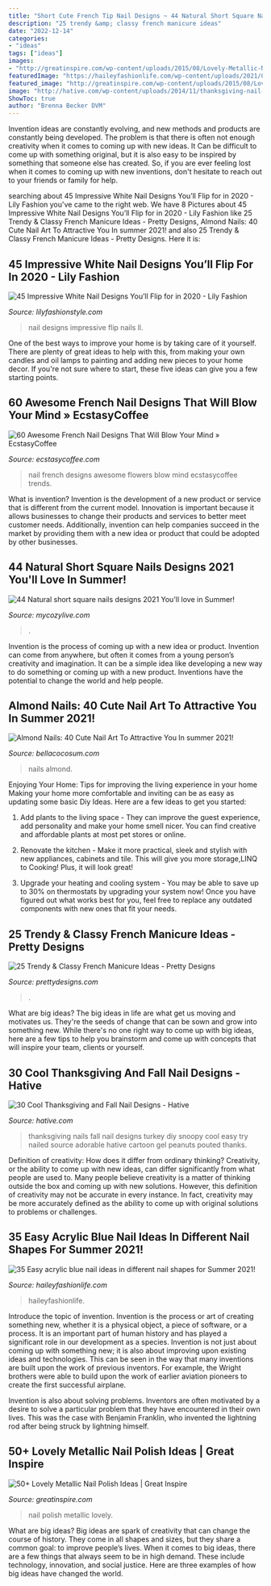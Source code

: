 ```yaml
---
title: "Short Cute French Tip Nail Designs ~ 44 Natural Short Square Nails Designs 2021 You&#039;ll Love In Summer!"
description: "25 trendy &amp; classy french manicure ideas"
date: "2022-12-14"
categories:
- "ideas"
tags: ["ideas"]
images:
- "http://greatinspire.com/wp-content/uploads/2015/08/Lovely-Metallic-Nail-Polish-Ideas-45.jpg"
featuredImage: "https://haileyfashionlife.com/wp-content/uploads/2021/04/26-5-683x1024.jpg"
featured_image: "http://greatinspire.com/wp-content/uploads/2015/08/Lovely-Metallic-Nail-Polish-Ideas-45.jpg"
image: "http://hative.com/wp-content/uploads/2014/11/thanksgiving-nail-designs/6-thanksgiving-and-fall-nail-designs.jpg"
ShowToc: true
author: "Brenna Becker DVM"
---
```



Invention ideas are constantly evolving, and new methods and products are constantly being developed. The problem is that there is often not enough creativity when it comes to coming up with new ideas. It Can be difficult to come up with something original, but it is also easy to be inspired by something that someone else has created. So, if you are ever feeling lost when it comes to coming up with new inventions, don't hesitate to reach out to your friends or family for help.

	

		
searching about 45 Impressive White Nail Designs You’ll Flip for in 2020 - Lily Fashion you've came to the right web. We have 8 Pictures about 45 Impressive White Nail Designs You’ll Flip for in 2020 - Lily Fashion like 25 Trendy &amp; Classy French Manicure Ideas - Pretty Designs, Almond Nails: 40 Cute Nail Art To Attractive You In summer 2021! and also 25 Trendy &amp; Classy French Manicure Ideas - Pretty Designs. Here it is:
		
    
## 45 Impressive White Nail Designs You’ll Flip For In 2020 - Lily Fashion

<img loading=lazy src="https://lilyfashionstyle.com/wp-content/uploads/2020/02/28-15.jpg" onerror="this.onerror=null;this.src='https://tse1.mm.bing.net/th?id=OIP.2YiCK6_yyhCxHDGCNwUZRwHaKv&amp;pid=15.1';" alt="45 Impressive White Nail Designs You’ll Flip for in 2020 - Lily Fashion">

_Source: lilyfashionstyle.com_

>nail designs impressive flip nails ll. 

	

One of the best ways to improve your home is by taking care of it yourself. There are plenty of great ideas to help with this, from making your own candles and oil lamps to painting and adding new pieces to your home decor. If you're not sure where to start, these five ideas can give you a few starting points.

    
## 60 Awesome French Nail Designs That Will Blow Your Mind » EcstasyCoffee

<img loading=lazy src="https://i2.wp.com/www.ecstasycoffee.com/wp-content/uploads/2016/10/Flowers.jpg?resize=600%2C900" onerror="this.onerror=null;this.src='https://tse4.mm.bing.net/th?id=OIP.jyr9lp1M2xijtJRhpWkW8wHaLH&amp;pid=15.1';" alt="60 Awesome French Nail Designs That Will Blow Your Mind » EcstasyCoffee">

_Source: ecstasycoffee.com_

>nail french designs awesome flowers blow mind ecstasycoffee trends. 

	

What is invention?
Invention is the development of a new product or service that is different from the current model. Innovation is important because it allows businesses to change their products and services to better meet customer needs. Additionally, invention can help companies succeed in the market by providing them with a new idea or product that could be adopted by other businesses.

    
## 44 Natural Short Square Nails Designs 2021 You&#039;ll Love In Summer!

<img loading=lazy src="https://mycozylive.com/wp-content/uploads/2021/04/16-14-768x1152.jpg" onerror="this.onerror=null;this.src='https://tse1.mm.bing.net/th?id=OIP.be0812timUQTMIqyVZA9qQHaLH&amp;pid=15.1';" alt="44 Natural short square nails designs 2021 You&#039;ll love in Summer!">

_Source: mycozylive.com_

>. 

	

Invention is the process of coming up with a new idea or product. Invention can come from anywhere, but often it comes from a young person’s creativity and imagination. It can be a simple idea like developing a new way to do something or coming up with a new product. Inventions have the potential to change the world and help people.

    
## Almond Nails: 40 Cute Nail Art To Attractive You In Summer 2021!

<img loading=lazy src="https://bellacocosum.com/wp-content/uploads/2021/05/9-13.jpg" onerror="this.onerror=null;this.src='https://tse4.mm.bing.net/th?id=OIP.BM1OFD2bjBuHlgXpd2_dnQHaLH&amp;pid=15.1';" alt="Almond Nails: 40 Cute Nail Art To Attractive You In summer 2021!">

_Source: bellacocosum.com_

>nails almond. 

	

Enjoying Your Home: Tips for improving the living experience in your home
Making your home more comfortable and inviting can be as easy as updating some basic Diy Ideas. Here are a few ideas to get you started:
1. Add plants to the living space - They can improve the guest experience, add personality and make your home smell nicer. You can find creative and affordable plants at most pet stores or online.

2. Renovate the kitchen - Make it more practical, sleek and stylish with new appliances, cabinets and tile. This will give you more storage,LINQ to Cooking! Plus, it will look great!

3. Upgrade your heating and cooling system - You may be able to save up to 30% on thermostats by upgrading your system now! Once you have figured out what works best for you, feel free to replace any outdated components with new ones that fit your needs.

    
## 25 Trendy &amp; Classy French Manicure Ideas - Pretty Designs

<img loading=lazy src="http://www.prettydesigns.com/wp-content/uploads/2015/10/Flower-French-Manicure-Idea.jpg?is-pending-load=1" onerror="this.onerror=null;this.src='https://tse2.mm.bing.net/th?id=OIP.Dsh4IThx-dJnYLQmdFaooQHaLx&amp;pid=15.1';" alt="25 Trendy &amp; Classy French Manicure Ideas - Pretty Designs">

_Source: prettydesigns.com_

>. 

	

What are big ideas?
The big ideas in life are what get us moving and motivates us. They're the seeds of change that can be sown and grow into something new. While there's no one right way to come up with big ideas, here are a few tips to help you brainstorm and come up with concepts that will inspire your team, clients or yourself.

    
## 30 Cool Thanksgiving And Fall Nail Designs - Hative

<img loading=lazy src="http://hative.com/wp-content/uploads/2014/11/thanksgiving-nail-designs/6-thanksgiving-and-fall-nail-designs.jpg" onerror="this.onerror=null;this.src='https://tse4.mm.bing.net/th?id=OIP.vkvbwL7CzPiKUEztR7ZBIAHaHa&amp;pid=15.1';" alt="30 Cool Thanksgiving and Fall Nail Designs - Hative">

_Source: hative.com_

>thanksgiving nails fall nail designs turkey diy snoopy cool easy try nailed source adorable hative cartoon gel peanuts pouted thanks. 

	

Definition of creativity: How does it differ from ordinary thinking?
Creativity, or the ability to come up with new ideas, can differ significantly from what people are used to. Many people believe creativity is a matter of thinking outside the box and coming up with new solutions. However, this definition of creativity may not be accurate in every instance. In fact, creativity may be more accurately defined as the ability to come up with original solutions to problems or challenges.

    
## 35 Easy Acrylic Blue Nail Ideas In Different Nail Shapes For Summer 2021!

<img loading=lazy src="https://haileyfashionlife.com/wp-content/uploads/2021/04/26-5-683x1024.jpg" onerror="this.onerror=null;this.src='https://tse3.mm.bing.net/th?id=OIP.mtLYFk6GDWT3LOwrdzCeMQHaLG&amp;pid=15.1';" alt="35 Easy acrylic blue nail ideas in different nail shapes for Summer 2021!">

_Source: haileyfashionlife.com_

>haileyfashionlife. 

	

Introduce the topic of invention.
Invention is the process or art of creating something new, whether it is a physical object, a piece of software, or a process. It is an important part of human history and has played a significant role in our development as a species.
Invention is not just about coming up with something new; it is also about improving upon existing ideas and technologies. This can be seen in the way that many inventions are built upon the work of previous inventors. For example, the Wright brothers were able to build upon the work of earlier aviation pioneers to create the first successful airplane.

Invention is also about solving problems. Inventors are often motivated by a desire to solve a particular problem that they have encountered in their own lives. This was the case with Benjamin Franklin, who invented the lightning rod after being struck by lightning himself.

    
## 50+ Lovely Metallic Nail Polish Ideas | Great Inspire

<img loading=lazy src="http://greatinspire.com/wp-content/uploads/2015/08/Lovely-Metallic-Nail-Polish-Ideas-45.jpg" onerror="this.onerror=null;this.src='https://tse4.mm.bing.net/th?id=OIP.qxX1O97Yt-LnExQwCRsyewHaLH&amp;pid=15.1';" alt="50+ Lovely Metallic Nail Polish Ideas | Great Inspire">

_Source: greatinspire.com_

>nail polish metallic lovely. 

	

What are big ideas?
Big ideas are spark of creativity that can change the course of history. They come in all shapes and sizes, but they share a common goal: to improve people’s lives. When it comes to big ideas, there are a few things that always seem to be in high demand. These include technology, innovation, and social justice. Here are three examples of how big ideas have changed the world.

